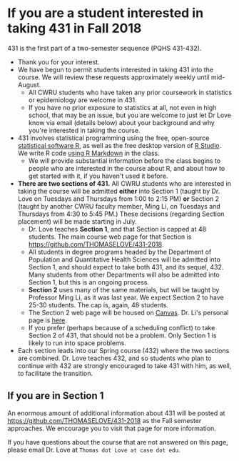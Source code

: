 # If you are a student interested in taking 431 in Fall 2018

431 is the first part of a two-semester sequence (PQHS 431-432).

- Thank you for your interest.
- We have begun to permit students interested in taking 431 into the course. We will review these requests approximately weekly until mid-August. 
    - All CWRU students who have taken any prior coursework in statistics or epidemiology are welcome in 431. 
    - If you have no prior exposure to statistics at all, not even in high school, that may be an issue, but you are welcome to just let Dr Love know via email (details below) about your background and why you're interested in taking the course. 
- 431 involves statistical programming using the free, open-source [statistical software R](https://cran.case.edu/), as well as the free desktop version of [R Studio](https://www.rstudio.com/products/rstudio/download/#download). We write R code [using R Markdown](https://rmarkdown.rstudio.com/index.html) in the class. 
    - We will provide substantial information before the class begins to people who are interested in the course about R, and about how to get started with it, if you haven't used it before.
- **There are two sections of 431.** All CWRU students who are interested in taking the course will be admitted **either** into Section 1 (taught by Dr. Love on Tuesdays and Thursdays from 1:00 to 2:15 PM) **or** Section 2 (taught by another CWRU faculty member, Ming Li, on Tuesdays and Thursdays from 4:30 to 5:45 PM.) These decisions (regarding Section placement) will be made starting in July.
    - Dr. Love teaches **Section 1**, and that Section is capped at 48 students. The main course web page for that Section is https://github.com/THOMASELOVE/431-2018.
    - All students in degree programs headed by the Department of Population and Quantitative Health Sciences will be admitted into Section 1, and should expect to take both 431, and its sequel, 432. Many students from other Departments will also be admitted into Section 1, but this is an ongoing process.
    - **Section 2** uses many of the same materials, but will be taught by Professor Ming Li, as it was last year. We expect Section 2 to have 25-30 students. The cap is, again, 48 students. 
    - The Section 2 web page will be housed on [Canvas](https://canvas.case.edu). Dr. Li's personal page is [here](http://epbiwww.case.edu/ming-li-phd/). 
    - If you prefer (perhaps because of a scheduling conflict) to take Section 2 of 431, that should not be a problem. Only Section 1 is likely to run into space problems.
- Each section leads into our Spring course (432) where the two sections are combined. Dr. Love teaches 432, and so students who plan to continue with 432 are strongly encouraged to take 431 with him, as well, to facilitate the transition.
    
## If you are in Section 1

An enormous amount of additional information about 431 will be posted at https://github.com/THOMASELOVE/431-2018 as the Fall semester approaches. We encourage you to visit that page for more information.

If you have questions about the course that are not answered on this page, please email Dr. Love at `Thomas dot Love at case dot edu`.
